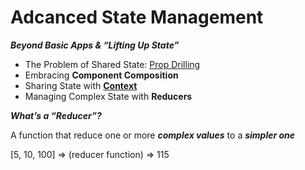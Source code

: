 # Adcanced State Management
***Beyond Basic Apps & “Lifting Up State”***

- The Problem of Shared State: [Prop Drilling](https://www.canva.com/design/DAGSWKEhLEA/zFps-hGKz9pzC1DpCup-xQ/edit?utm_content=DAGSWKEhLEA&utm_campaign=designshare&utm_medium=link2&utm_source=sharebutton)
- Embracing **Component Composition**
- Sharing State with **[Context](https://www.canva.com/design/DAGSWXwy-20/AuqrV174FWoA12ZvLetVJA/edit?utm_content=DAGSWXwy-20&utm_campaign=designshare&utm_medium=link2&utm_source=sharebutton)**
- Managing Complex State with **Reducers**

***What’s a “Reducer”?***

A function that reduce one or more ***complex values*** to a ***simpler one***

[5, 10, 100] ⇒  (reducer function) ⇒ 115
